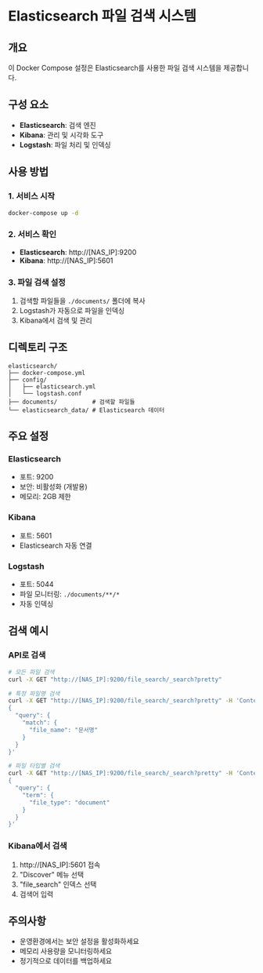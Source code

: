 # Elasticsearch 파일 검색 시스템

## 개요
이 Docker Compose 설정은 Elasticsearch를 사용한 파일 검색 시스템을 제공합니다.

## 구성 요소
- **Elasticsearch**: 검색 엔진
- **Kibana**: 관리 및 시각화 도구
- **Logstash**: 파일 처리 및 인덱싱

## 사용 방법

### 1. 서비스 시작
```bash
docker-compose up -d
```

### 2. 서비스 확인
- **Elasticsearch**: http://[NAS_IP]:9200
- **Kibana**: http://[NAS_IP]:5601

### 3. 파일 검색 설정
1. 검색할 파일들을 `./documents/` 폴더에 복사
2. Logstash가 자동으로 파일을 인덱싱
3. Kibana에서 검색 및 관리

## 디렉토리 구조
```
elasticsearch/
├── docker-compose.yml
├── config/
│   ├── elasticsearch.yml
│   └── logstash.conf
├── documents/          # 검색할 파일들
└── elasticsearch_data/ # Elasticsearch 데이터
```

## 주요 설정

### Elasticsearch
- 포트: 9200
- 보안: 비활성화 (개발용)
- 메모리: 2GB 제한

### Kibana
- 포트: 5601
- Elasticsearch 자동 연결

### Logstash
- 포트: 5044
- 파일 모니터링: `./documents/**/*`
- 자동 인덱싱

## 검색 예시

### API로 검색
```bash
# 모든 파일 검색
curl -X GET "http://[NAS_IP]:9200/file_search/_search?pretty"

# 특정 파일명 검색
curl -X GET "http://[NAS_IP]:9200/file_search/_search?pretty" -H 'Content-Type: application/json' -d'
{
  "query": {
    "match": {
      "file_name": "문서명"
    }
  }
}'

# 파일 타입별 검색
curl -X GET "http://[NAS_IP]:9200/file_search/_search?pretty" -H 'Content-Type: application/json' -d'
{
  "query": {
    "term": {
      "file_type": "document"
    }
  }
}'
```

### Kibana에서 검색
1. http://[NAS_IP]:5601 접속
2. "Discover" 메뉴 선택
3. "file_search" 인덱스 선택
4. 검색어 입력

## 주의사항
- 운영환경에서는 보안 설정을 활성화하세요
- 메모리 사용량을 모니터링하세요
- 정기적으로 데이터를 백업하세요
